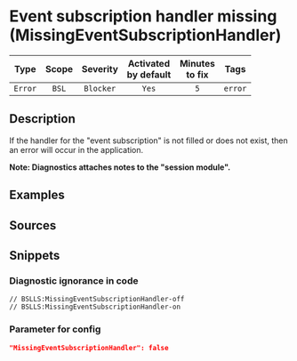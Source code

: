 # Event subscription handler missing (MissingEventSubscriptionHandler)

 |  Type   | Scope | Severity  | Activated<br>by default | Minutes<br>to fix |  Tags   |
 |:-------:|:-----:|:---------:|:-----------------------------:|:-----------------------:|:-------:|
 | `Error` | `BSL` | `Blocker` |             `Yes`             |           `5`           | `error` | 

<!-- Блоки выше заполняются автоматически, не трогать -->
## Description
<!-- Описание диагностики заполняется вручную. Необходимо понятным языком описать смысл и схему работу -->

If the handler for the "event subscription" is not filled or does not exist, then an error will occur in the application.

**Note: Diagnostics attaches notes to the "session module".**

## Examples
<!-- В данном разделе приводятся примеры, на которые диагностика срабатывает, а также можно привести пример, как можно исправить ситуацию -->

## Sources
<!-- Необходимо указывать ссылки на все источники, из которых почерпнута информация для создания диагностики -->
<!-- Примеры источников

* Источник: [Стандарт: Тексты модулей](https://its.1c.ru/db/v8std#content:456:hdoc)
* Полезная информация: [Отказ от использования модальных окон](https://its.1c.ru/db/metod8dev#content:5272:hdoc)
* Источник: [Cognitive complexity, ver. 1.4](https://www.sonarsource.com/docs/CognitiveComplexity.pdf) -->

## Snippets

<!-- Блоки ниже заполняются автоматически, не трогать -->
### Diagnostic ignorance in code

```bsl
// BSLLS:MissingEventSubscriptionHandler-off
// BSLLS:MissingEventSubscriptionHandler-on
```

### Parameter for config

```json
"MissingEventSubscriptionHandler": false
```
